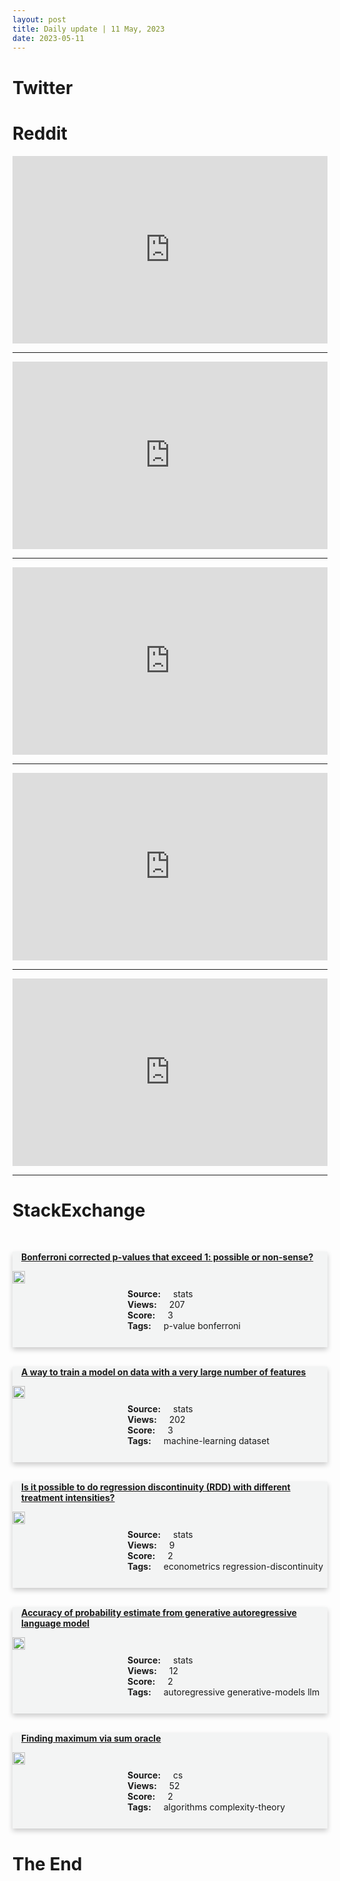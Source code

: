 ```yaml
---
layout: post
title: Daily update | 11 May, 2023
date: 2023-05-11
---
```


<script async src="https://platform.twitter.com/widgets.js" charset="utf-8"></script>


<script src='https://storage.ko-fi.com/cdn/scripts/overlay-widget.js'></script>
<script>
  kofiWidgetOverlay.draw('themldojo', {
    'type': 'floating-chat',
    'floating-chat.donateButton.text': 'Support me',
    'floating-chat.donateButton.background-color': '#f45d22',
    'floating-chat.donateButton.text-color': '#fff'
  });
</script>

# Twitter 

<blockquote class="twitter-tweet"><a href="https://twitter.com/DailyLoud/status/1656350874300448774"></a></blockquote>

<blockquote class="twitter-tweet"><a href="https://twitter.com/DEADLINE/status/1656392300761874432"></a></blockquote>

<blockquote class="twitter-tweet"><a href="https://twitter.com/NathanLands/status/1656245251261054980"></a></blockquote>

<blockquote class="twitter-tweet"><a href="https://twitter.com/CogitoProtocol/status/1656262466622439425"></a></blockquote>

<blockquote class="twitter-tweet"><a href="https://twitter.com/PhDemetri/status/1656147518063890432"></a></blockquote>

<blockquote class="twitter-tweet"><a href="https://twitter.com/huggingface/status/1656334778407297027"></a></blockquote>

<blockquote class="twitter-tweet"><a href="https://twitter.com/karpathy/status/1656324670738829312"></a></blockquote>

<blockquote class="twitter-tweet"><a href="https://twitter.com/DeepMind/status/1656351454221697042"></a></blockquote>

<blockquote class="twitter-tweet"><a href="https://twitter.com/ylecun/status/1656136113470283776"></a></blockquote>

<blockquote class="twitter-tweet"><a href="https://twitter.com/TensorFlow/status/1656343659426598912"></a></blockquote>

# Reddit 

<iframe id="reddit-embed" src="https://www.redditmedia.com/r/datascience/comments/13duz1e/llms_has_brought_in_the_next_influx_of_charlatans?ref_source=embed&amp;ref=share&amp;embed=true" sandbox="allow-scripts allow-same-origin allow-popups" style="border: none;" height="300" width="100%" scrolling="yes"></iframe>
<hr style="width:100%;text-align:left;margin-left:0">
<iframe id="reddit-embed" src="https://www.redditmedia.com/r/MachineLearning/comments/13dq2xu/p_weve_unified_llms_w_vector_memory_reranking?ref_source=embed&amp;ref=share&amp;embed=true" sandbox="allow-scripts allow-same-origin allow-popups" style="border: none;" height="300" width="100%" scrolling="yes"></iframe>
<hr style="width:100%;text-align:left;margin-left:0">
<iframe id="reddit-embed" src="https://www.redditmedia.com/r/MachineLearning/comments/13dybuk/r_palm_2_technical_report?ref_source=embed&amp;ref=share&amp;embed=true" sandbox="allow-scripts allow-same-origin allow-popups" style="border: none;" height="300" width="100%" scrolling="yes"></iframe>
<hr style="width:100%;text-align:left;margin-left:0">
<iframe id="reddit-embed" src="https://www.redditmedia.com/r/MachineLearning/comments/13e1rf9/d_since_google_buried_the_mmlu_benchmark_scores?ref_source=embed&amp;ref=share&amp;embed=true" sandbox="allow-scripts allow-same-origin allow-popups" style="border: none;" height="300" width="100%" scrolling="yes"></iframe>
<hr style="width:100%;text-align:left;margin-left:0">
<iframe id="reddit-embed" src="https://www.redditmedia.com/r/dataengineering/comments/13dlgrr/are_sql_query_optimization_skills_important_and?ref_source=embed&amp;ref=share&amp;embed=true" sandbox="allow-scripts allow-same-origin allow-popups" style="border: none;" height="300" width="100%" scrolling="yes"></iframe>
<hr style="width:100%;text-align:left;margin-left:0">

<style>
.card {
box-shadow: 0 4px 8px 0 rgba(0,0,0,0.2);
transition: 0.3s;
width: 100%;
background-color: #F3F4F4;
}
p{
    margin-left:  3em;
    padding-top: 1em;
}
.part2{
    display: grid;
    grid-template-columns: 1fr 3fr;
}
h4{
    margin: 1em;
}

.card:hover {
box-shadow: 0 8px 16px 0 rgba(0,0,0,0.2);
}
b {
padding: 2px 16px;
}
</style>
  
# StackExchange 


  <br>
  <div class="card">
  <h4><a href='https://stats.stackexchange.com/questions/615397/bonferroni-corrected-p-values-that-exceed-1-possible-or-non-sense'>Bonferroni corrected p-values that exceed 1: possible or non-sense?</a></h4> 
  <div class="part2">
      <img src="https://cdn.sstatic.net/Sites/stats/Img/apple-touch-icon@2.png?v=344f57aa10cc" alt="Img missing!" style="width:40%">
      <p><b>Source:</b> stats<br><b>Views:</b> 207<br><b>Score:</b> 3<br><b>Tags:</b> <span class="badge badge-dark">p-value</span> <span class="badge badge-dark">bonferroni</span></p> 
  </div>
  </div>
      
  <br>
  <div class="card">
  <h4><a href='https://stats.stackexchange.com/questions/615421/a-way-to-train-a-model-on-data-with-a-very-large-number-of-features'>A way to train a model on data with a very large number of features</a></h4> 
  <div class="part2">
      <img src="https://cdn.sstatic.net/Sites/stats/Img/apple-touch-icon@2.png?v=344f57aa10cc" alt="Img missing!" style="width:40%">
      <p><b>Source:</b> stats<br><b>Views:</b> 202<br><b>Score:</b> 3<br><b>Tags:</b> <span class="badge badge-dark">machine-learning</span> <span class="badge badge-dark">dataset</span></p> 
  </div>
  </div>
      
  <br>
  <div class="card">
  <h4><a href='https://stats.stackexchange.com/questions/615388/is-it-possible-to-do-regression-discontinuity-rdd-with-different-treatment-int'>Is it possible to do regression discontinuity (RDD) with different treatment intensities?</a></h4> 
  <div class="part2">
      <img src="https://cdn.sstatic.net/Sites/stats/Img/apple-touch-icon@2.png?v=344f57aa10cc" alt="Img missing!" style="width:40%">
      <p><b>Source:</b> stats<br><b>Views:</b> 9<br><b>Score:</b> 2<br><b>Tags:</b> <span class="badge badge-dark">econometrics</span> <span class="badge badge-dark">regression-discontinuity</span></p> 
  </div>
  </div>
      
  <br>
  <div class="card">
  <h4><a href='https://stats.stackexchange.com/questions/615392/accuracy-of-probability-estimate-from-generative-autoregressive-language-model'>Accuracy of probability estimate from generative autoregressive language model</a></h4> 
  <div class="part2">
      <img src="https://cdn.sstatic.net/Sites/stats/Img/apple-touch-icon@2.png?v=344f57aa10cc" alt="Img missing!" style="width:40%">
      <p><b>Source:</b> stats<br><b>Views:</b> 12<br><b>Score:</b> 2<br><b>Tags:</b> <span class="badge badge-dark">autoregressive</span> <span class="badge badge-dark">generative-models</span> <span class="badge badge-dark">llm</span></p> 
  </div>
  </div>
      
  <br>
  <div class="card">
  <h4><a href='https://cs.stackexchange.com/questions/160087/finding-maximum-via-sum-oracle'>Finding maximum via sum oracle</a></h4> 
  <div class="part2">
      <img src="https://cdn.sstatic.net/Sites/cs/Img/apple-touch-icon@2.png?v=324a3e0c2b03" alt="Img missing!" style="width:40%">
      <p><b>Source:</b> cs<br><b>Views:</b> 52<br><b>Score:</b> 2<br><b>Tags:</b> <span class="badge badge-dark">algorithms</span> <span class="badge badge-dark">complexity-theory</span></p> 
  </div>
  </div>
      
# The End